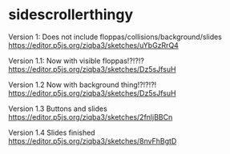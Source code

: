 # sidescrollerthingy

Version 1:
Does not include floppas/collisions/background/slides
https://editor.p5js.org/ziqba3/sketches/uYbGzRrQ4 

Version 1.1:
Now with visible floppas!?!?!?
https://editor.p5js.org/ziqba3/sketches/Dz5sJfsuH

Version 1.2
Now with background thing!?!?!?!
https://editor.p5js.org/ziqba3/sketches/Dz5sJfsuH

Version 1.3 
Buttons and slides 
https://editor.p5js.org/ziqba3/sketches/2fnljBBCn

Version 1.4
Slides finished 
https://editor.p5js.org/ziqba3/sketches/8nvFhBgtD
